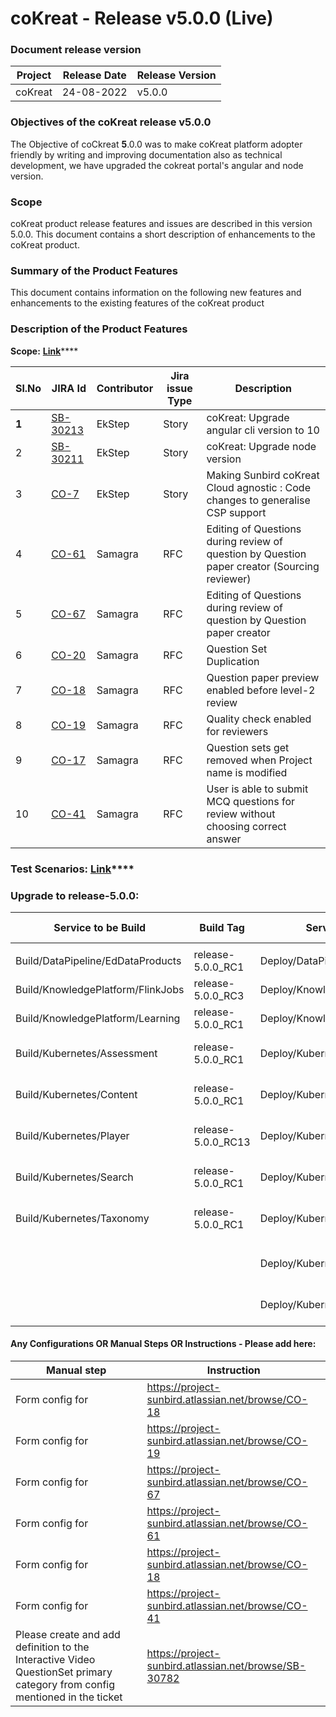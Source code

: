 # coKreat - Release v5.0.0 (Live)

### Document release version <a href="#document-release-version" id="document-release-version"></a>

| Project | Release Date | Release Version |
| ------- | ------------ | --------------- |
| coKreat | 24-08-2022   | v5.0.0          |

### **Objectives of the coKreat release v5.0.0**

The Objective of coCkreat **5**.0.0 was to make coKreat platform adopter friendly by writing and improving documentation also as technical development, we have upgraded the cokreat portal's angular and node version.

### Scope

coKreat product release features and issues are described in this version 5.0.0. This document contains a short description of enhancements to the coKreat product.

### **Summary of the Product Features**

This document contains information on the following new features and enhancements to the existing features of the coKreat product

### **Description of the Product Features**

**Scope:** [**Link**](https://project-sunbird.atlassian.net/issues/?filter=12539)\*\*\*\*

| Sl.No | JIRA Id                                                           | Contributor | Jira issue Type | Description                                                                                  |
| ----- | ----------------------------------------------------------------- | ----------- | --------------- | -------------------------------------------------------------------------------------------- |
| **1** | [SB-30213](https://project-sunbird.atlassian.net/browse/SB-30213) | EkStep      | Story           | coKreat: Upgrade angular cli version to 10                                                   |
| 2     | [SB-30211](https://project-sunbird.atlassian.net/browse/SB-30211) | EkStep      | Story           | coKreat: Upgrade node version                                                                |
| 3     | [CO-7](https://project-sunbird.atlassian.net/browse/CO-7)         | EkStep      | Story           | Making Sunbird coKreat Cloud agnostic : Code changes to generalise CSP support               |
| 4     | [CO-61](https://project-sunbird.atlassian.net/browse/CO-61)       | Samagra     | RFC             | Editing of Questions during review of question by Question paper creator (Sourcing reviewer) |
| 5     | [CO-67](https://project-sunbird.atlassian.net/browse/CO-67)       | Samagra     | RFC             | Editing of Questions during review of question by Question paper creator                     |
| 6     | [CO-20](https://project-sunbird.atlassian.net/browse/CO-20)       | Samagra     | RFC             | Question Set Duplication                                                                     |
| 7     | [CO-18](https://project-sunbird.atlassian.net/browse/CO-18)       | Samagra     | RFC             | Question paper preview enabled before level-2 review                                         |
| 8     | [CO-19](https://project-sunbird.atlassian.net/browse/CO-19)       | Samagra     | RFC             | Quality check enabled for reviewers                                                          |
| 9     | [CO-17](https://project-sunbird.atlassian.net/browse/CO-17)       | Samagra     | RFC             | Question sets get removed when Project name is modified                                      |
| 10    | [CO-41](https://project-sunbird.atlassian.net/browse/CO-41)       | Samagra     | RFC             | User is able to submit MCQ questions for review without choosing correct answer              |

### **Test Scenarios:** [**Link**](https://project-sunbird.atlassian.net/wiki/spaces/COK/pages/3189997578/5.0.0+Cokreat+Test+Scenarios)****

### **Upgrade to release-5.0.0**:

| Service to be Build               | Build Tag           | Service to Deploy                  | Deploy Tag             | Comments                                                          |
| --------------------------------- | ------------------- | ---------------------------------- | ---------------------- | ----------------------------------------------------------------- |
|                                   |                     |                                    |                        |                                                                   |
| Build/DataPipeline/EdDataProducts | release-5.0.0\_RC1  | Deploy/DataPipeline/EdDataProducts | release-5.0.0\_RC1     |                                                                   |
| Build/KnowledgePlatform/FlinkJobs | release-5.0.0\_RC3  | Deploy/KnowledgePlatform/FlinkJobs | release-5.0.0\_RC2     |                                                                   |
| Build/KnowledgePlatform/Learning  | release-5.0.0\_RC1  | Deploy/KnowledgePlatform/Learning  | release-5.0.0\_RC2     |                                                                   |
| Build/Kubernetes/Assessment       | release-5.0.0\_RC1  | Deploy/Kubernetes/Assessment       | release-5.0.0-vdn\_RC1 | code repo: https://github.com/Sunbird-inQuiry/inquiry-api-service |
| Build/Kubernetes/Content          | release-5.0.0\_RC1  | Deploy/Kubernetes/Content          | release-5.0.0-vdn\_RC1 |                                                                   |
| Build/Kubernetes/Player           | release-5.0.0\_RC13 | Deploy/Kubernetes/Player           | release-5.0.0-vdn\_RC1 |                                                                   |
| Build/Kubernetes/Search           | release-5.0.0\_RC1  | Deploy/Kubernetes/Search           | release-5.0.0-vdn\_RC1 |                                                                   |
| Build/Kubernetes/Taxonomy         | release-5.0.0\_RC1  | Deploy/Kubernetes/Taxonomy         | release-5.0.0-vdn\_RC1 |                                                                   |
|                                   |                     |                                    |                        |                                                                   |
|                                   |                     | Deploy/Kubernetes/OnboardAPIs      | release-5.0.0-vdn\_RC1 | Please deploy onboarding api job                                  |
|                                   |                     | Deploy/Kubernetes/UploadSchemas    | release-5.0.0-vdn\_RC1 |                                                                   |

#### Any Configurations OR Manual Steps OR Instructions - Please add here:

| Manual step                                                                                                                | Instruction                                           |
| -------------------------------------------------------------------------------------------------------------------------- | ----------------------------------------------------- |
| Form config for                                                                                                            | https://project-sunbird.atlassian.net/browse/CO-18    |
| Form config for                                                                                                            | https://project-sunbird.atlassian.net/browse/CO-19    |
| Form config for                                                                                                            | https://project-sunbird.atlassian.net/browse/CO-67    |
| Form config for                                                                                                            | https://project-sunbird.atlassian.net/browse/CO-61    |
| Form config for                                                                                                            | https://project-sunbird.atlassian.net/browse/CO-18    |
| Form config for                                                                                                            | https://project-sunbird.atlassian.net/browse/CO-41    |
| Please create and add definition to the Interactive Video QuestionSet primary category from config mentioned in the ticket | https://project-sunbird.atlassian.net/browse/SB-30782 |
